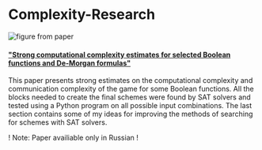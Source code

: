 # Complexity-Research

![figure from paper](https://i.ibb.co/CtzkVJS/Frame-1.png)

#### ["Strong computational complexity estimates for selected Boolean functions and De-Morgan formulas"](paper.pdf)


This paper presents strong estimates on the computational complexity and communication complexity of the game for some Boolean functions. All the blocks needed to create the final schemes were found by SAT solvers and tested using a Python program on all possible input combinations. The last section contains some of my ideas for improving the methods of searching for schemes with SAT solvers.

! Note: Paper availiable only in Russian !
